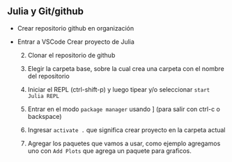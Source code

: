 ## Julia y Git/github

* Crear repositorio github en organización 

* Entrar a VSCode Crear proyecto de Julia

    2) Clonar el repositorio de github

    1) Elegir la carpeta base, sobre la cual crea una carpeta con el nombre del repositorio

    3) Iniciar el REPL (ctrl-shift-p) y luego tipear y/o seleccionar `start Julia REPL`

	2) Entrar en el modo `package manager` usando ] (para salir con ctrl-c o backspace)

	3) Ingresar `activate .` que significa crear proyecto en la carpeta actual

	4) Agregar los paquetes que vamos a usar, como ejemplo agregamos uno con `Add Plots` que agrega un paquete para graficos.
